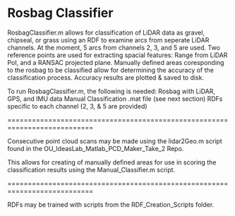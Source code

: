 # Rosbag Classifier

RosbagClassifier.m allows for classification of LiDAR data as gravel, chipseal, or grass using an RDF to examine arcs from seperate LiDAR channels. At the moment, 5 arcs from channels 2, 3, and 5 are used. Two reference points are used for extracting spacial features: Range from LiDAR PoI, and a RANSAC projected plane. Manually defined areas coresponding to the rosbag to be classified allow for determining the accuracy of the classification process. Accuracy results are plotted & saved to disk. 

To run RosbagClassifier.m, the following is needed:
    Rosbag with LiDAR, GPS, and IMU data
    Manual Classification .mat file (see next section)
    RDFs specific to each channel (2, 3, & 5 are provided)


===========================================================================

Consecutive point cloud scans may be made using the lidar2Geo.m script found in the OU_IdeasLab_Matlab_PCD_Maker_Take_2 Repo.

This allows for creating of manually defined areas for use in scoring the classification results using the Manual_Classifier.m script. 


===========================================================================

RDFs may be trained with scripts from the RDF_Creation_Scripts folder.